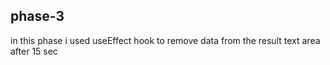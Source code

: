 ## phase-3 

in this phase i used useEffect hook to remove data from the result text area after 15 sec  
